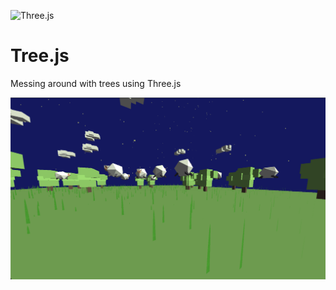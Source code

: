 ![Three.js](https://img.shields.io/badge/Three.js-white?style=for-the-badge&logo=three.js&logoColor=black)
# Tree.js
Messing around with trees using Three.js

![Website Screenshot](./Treejsday3.png)

